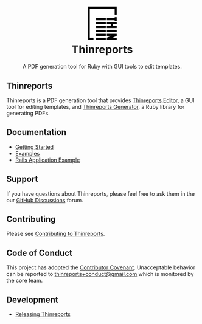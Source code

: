 <div align="center">
  <h1>
    <img alt="Thinreports" src="thinreports.png" width="80"/>
    <br/>
    Thinreports
  </h1>
  <p>A PDF generation tool for Ruby with GUI tools to edit templates.</p>
</div>

## Thinreports

Thinreports is a PDF generation tool that provides [Thinreports Editor](https://github.com/thinreports/thinreports-editor), a GUI tool for editing templates, and [Thinreports Generator](https://github.com/thinreports/thinreports-generator), a Ruby library for generating PDFs.

## Documentation

- [Getting Started](http://www.thinreports.org/documentation/en/)
- [Examples](https://github.com/thinreports/thinreports-examples)
- [Rails Application Example](https://github.com/thinreports/thinreports-rails-example)

## Support

If you have questions about Thinreports, please feel free to ask them in the our [GitHub Discussions](https://github.com/thinreports/thinreports/discussions) forum.

## Contributing

Please see [Contributing to Thinreports](https://github.com/thinreports/thinreports/wiki/How-to%3A-Contributing-to-Thinreports).

## Code of Conduct

This project has adopted the [Contributor Covenant](CODE_OF_CONDUCT.md). Unacceptable behavior can be reported to thinreports+conduct@gmail.com which is monitored by the core team.

## Development

- [Releasing Thinreports](development/RELEASING.md)
